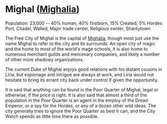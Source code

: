 # Mighal ([Mighalia](/Nations/Mighalia/md))
Population: 23,000 -- 40% human, 40% firstborn, 15% Created, 5% Hordes
Port, Citadel, Walled, Major trade center, Religious center, Shantytown

The Free City of Mighal is the capital of [Mighalia](/Nations/Mighalia/md), though most just use the name Mighal to refer to the city and its surrounds. An open city of magic and the home to most of the world's mage schools, it is also home to numerous merchant guilds and mercenary companies, and likely a number of other more shadowy organizations.

The current Duke of Mighal enjoys good relations with his distant cousins in Liria, but espionage and intrigue are always at work, and Liria would not hesitate to bring its errant city back under control if given the opportunity.

It is said that anything can be found in the Poor Quarter of Mighal, legal or otherwise, if the price is right. It is also said that almost a third of the population in the Poor Quarter is an agent in the employ of the Dread Emperor, or a spy for the Hordes, or any of a dozen other wild ideas. The city generally tries to ignore the Poor Quarter as best it can, and the City Watch spends as little time there as possible.
